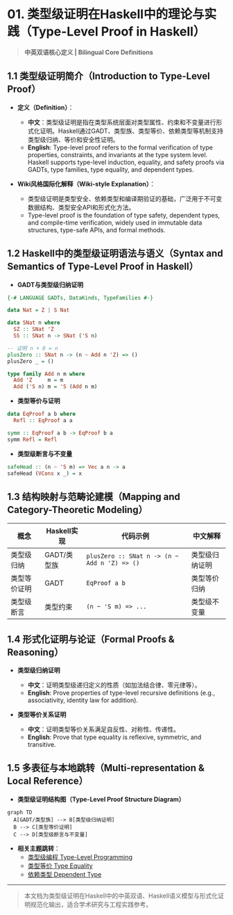 # 01. 类型级证明在Haskell中的理论与实践（Type-Level Proof in Haskell）

> **中英双语核心定义 | Bilingual Core Definitions**

## 1.1 类型级证明简介（Introduction to Type-Level Proof）

- **定义（Definition）**：
  - **中文**：类型级证明是指在类型系统层面对类型属性、约束和不变量进行形式化证明。Haskell通过GADT、类型族、类型等价、依赖类型等机制支持类型级归纳、等价和安全性证明。
  - **English**: Type-level proof refers to the formal verification of type properties, constraints, and invariants at the type system level. Haskell supports type-level induction, equality, and safety proofs via GADTs, type families, type equality, and dependent types.

- **Wiki风格国际化解释（Wiki-style Explanation）**：
  - 类型级证明是类型安全、依赖类型和编译期验证的基础，广泛用于不可变数据结构、类型安全API和形式化方法。
  - Type-level proof is the foundation of type safety, dependent types, and compile-time verification, widely used in immutable data structures, type-safe APIs, and formal methods.

## 1.2 Haskell中的类型级证明语法与语义（Syntax and Semantics of Type-Level Proof in Haskell）

- **GADT与类型级归纳证明**

```haskell
{-# LANGUAGE GADTs, DataKinds, TypeFamilies #-}

data Nat = Z | S Nat

data SNat n where
  SZ :: SNat 'Z
  SS :: SNat n -> SNat ('S n)

-- 证明 n + 0 = n
plusZero :: SNat n -> (n ~ Add n 'Z) => ()
plusZero _ = ()

type family Add n m where
  Add 'Z     m = m
  Add ('S n) m = 'S (Add n m)
```

- **类型等价与证明**

```haskell
data EqProof a b where
  Refl :: EqProof a a

symm :: EqProof a b -> EqProof b a
symm Refl = Refl
```

- **类型级断言与不变量**

```haskell
safeHead :: (n ~ 'S m) => Vec a n -> a
safeHead (VCons x _) = x
```

## 1.3 结构映射与范畴论建模（Mapping and Category-Theoretic Modeling）

| 概念 | Haskell实现 | 代码示例 | 中文解释 |
|------|-------------|----------|----------|
| 类型级归纳 | GADT/类型族 | `plusZero :: SNat n -> (n ~ Add n 'Z) => ()` | 类型级归纳证明 |
| 类型等价证明 | GADT | `EqProof a b` | 类型等价归纳 |
| 类型级断言 | 类型约束 | `(n ~ 'S m) => ...` | 类型级不变量 |

## 1.4 形式化证明与论证（Formal Proofs & Reasoning）

- **类型级归纳证明**
  - **中文**：证明类型级递归定义的性质（如加法结合律、零元律等）。
  - **English**: Prove properties of type-level recursive definitions (e.g., associativity, identity law for addition).

- **类型等价关系证明**
  - **中文**：证明类型等价关系满足自反性、对称性、传递性。
  - **English**: Prove that type equality is reflexive, symmetric, and transitive.

## 1.5 多表征与本地跳转（Multi-representation & Local Reference）

- **类型级证明结构图（Type-Level Proof Structure Diagram）**

```mermaid
graph TD
  A[GADT/类型族] --> B[类型级归纳证明]
  B --> C[类型等价证明]
  C --> D[类型级断言与不变量]
```

- **相关主题跳转**：
  - [类型级编程 Type-Level Programming](../12-Type-Level-Programming/01-Type-Level-Programming-in-Haskell.md)
  - [类型等价 Type Equality](../13-Type-Equality/01-Type-Equality-in-Haskell.md)
  - [依赖类型 Dependent Type](../10-Dependent-Type/01-Dependent-Type-in-Haskell.md)

---

> 本文档为类型级证明在Haskell中的中英双语、Haskell语义模型与形式化证明规范化输出，适合学术研究与工程实践参考。
